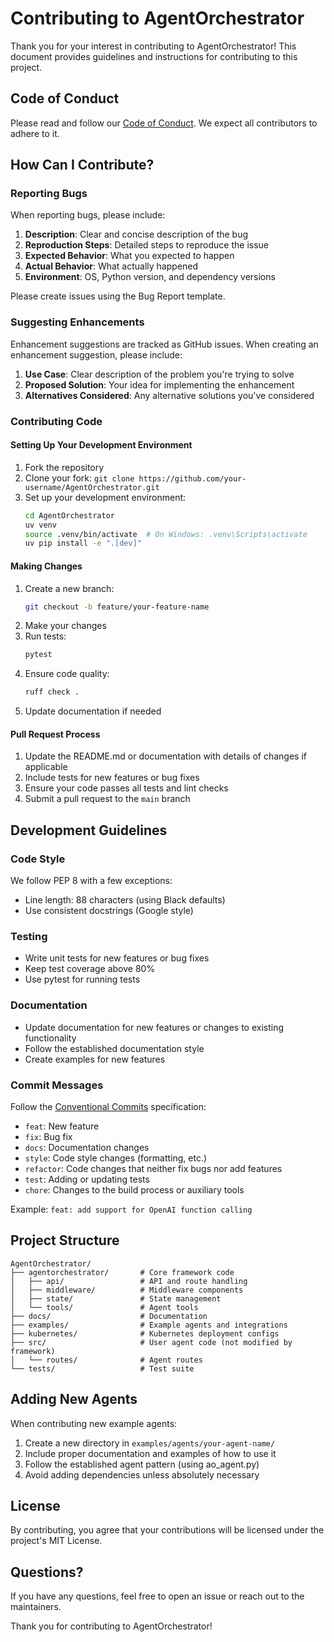 # Contributing to AgentOrchestrator

Thank you for your interest in contributing to AgentOrchestrator! This document provides guidelines and instructions for contributing to this project.

## Code of Conduct

Please read and follow our [Code of Conduct](CODE_OF_CONDUCT.md). We expect all contributors to adhere to it.

## How Can I Contribute?

### Reporting Bugs

When reporting bugs, please include:

1. **Description**: Clear and concise description of the bug
2. **Reproduction Steps**: Detailed steps to reproduce the issue
3. **Expected Behavior**: What you expected to happen
4. **Actual Behavior**: What actually happened
5. **Environment**: OS, Python version, and dependency versions

Please create issues using the Bug Report template.

### Suggesting Enhancements

Enhancement suggestions are tracked as GitHub issues. When creating an enhancement suggestion, please include:

1. **Use Case**: Clear description of the problem you're trying to solve
2. **Proposed Solution**: Your idea for implementing the enhancement
3. **Alternatives Considered**: Any alternative solutions you've considered

### Contributing Code

#### Setting Up Your Development Environment

1. Fork the repository
2. Clone your fork: `git clone https://github.com/your-username/AgentOrchestrator.git`
3. Set up your development environment:
   ```bash
   cd AgentOrchestrator
   uv venv
   source .venv/bin/activate  # On Windows: .venv\Scripts\activate
   uv pip install -e ".[dev]"
   ```

#### Making Changes

1. Create a new branch:
   ```bash
   git checkout -b feature/your-feature-name
   ```
2. Make your changes
3. Run tests:
   ```bash
   pytest
   ```
4. Ensure code quality:
   ```bash
   ruff check .
   ```
5. Update documentation if needed

#### Pull Request Process

1. Update the README.md or documentation with details of changes if applicable
2. Include tests for new features or bug fixes
3. Ensure your code passes all tests and lint checks
4. Submit a pull request to the `main` branch

## Development Guidelines

### Code Style

We follow PEP 8 with a few exceptions:

- Line length: 88 characters (using Black defaults)
- Use consistent docstrings (Google style)

### Testing

- Write unit tests for new features or bug fixes
- Keep test coverage above 80%
- Use pytest for running tests

### Documentation

- Update documentation for new features or changes to existing functionality
- Follow the established documentation style
- Create examples for new features

### Commit Messages

Follow the [Conventional Commits](https://www.conventionalcommits.org/) specification:

- `feat`: New feature
- `fix`: Bug fix
- `docs`: Documentation changes
- `style`: Code style changes (formatting, etc.)
- `refactor`: Code changes that neither fix bugs nor add features
- `test`: Adding or updating tests
- `chore`: Changes to the build process or auxiliary tools

Example: `feat: add support for OpenAI function calling`

## Project Structure

```
AgentOrchestrator/
├── agentorchestrator/       # Core framework code
│   ├── api/                 # API and route handling
│   ├── middleware/          # Middleware components
│   ├── state/               # State management
│   └── tools/               # Agent tools
├── docs/                    # Documentation
├── examples/                # Example agents and integrations
├── kubernetes/              # Kubernetes deployment configs
├── src/                     # User agent code (not modified by framework)
│   └── routes/              # Agent routes
└── tests/                   # Test suite
```

## Adding New Agents

When contributing new example agents:

1. Create a new directory in `examples/agents/your-agent-name/`
2. Include proper documentation and examples of how to use it
3. Follow the established agent pattern (using ao_agent.py)
4. Avoid adding dependencies unless absolutely necessary

## License

By contributing, you agree that your contributions will be licensed under the project's MIT License.

## Questions?

If you have any questions, feel free to open an issue or reach out to the maintainers.

Thank you for contributing to AgentOrchestrator!
